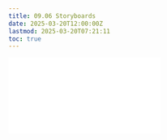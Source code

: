 ```yaml
---
title: 09.06 Storyboards
date: 2025-03-20T12:00:00Z
lastmod: 2025-03-20T07:21:11
toc: true
---
```


![Link to included file content](../../../../video/storyboards.md)
